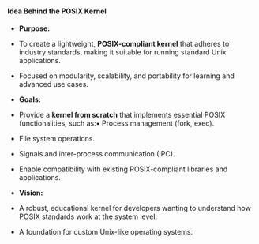 
#### **Idea Behind the POSIX Kernel**
- **Purpose:**
- To create a lightweight, **POSIX-compliant kernel** that adheres to industry standards, making it suitable for running standard Unix applications.
- Focused on modularity, scalability, and portability for learning and advanced use cases.


- **Goals:**
- Provide a **kernel from scratch** that implements essential POSIX functionalities, such as:▪ Process management (fork, exec).
- File system operations.
- Signals and inter-process communication (IPC).


- Enable compatibility with existing POSIX-compliant libraries and applications.


- **Vision:**
- A robust, educational kernel for developers wanting to understand how POSIX standards work at the system level.
- A foundation for custom Unix-like operating systems.



